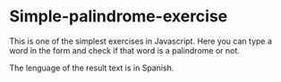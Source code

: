 # Simple-palindrome-exercise

This is one of the simplest exercises in Javascript. Here you can type a word in the form and check if that word is a palindrome or not.

The lenguage of the result text is in Spanish.

